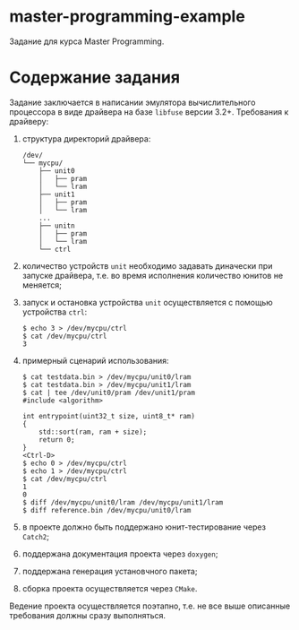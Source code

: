# master-programming-example

Задание для курса Master Programming.

# Содержание задания

Задание заключается в написании эмулятора вычислительного процессора в виде драйвера на базе `libfuse` версии 3.2+.
Требования к драйверу:

1. структура директорий драйвера:

    ```
    /dev/
    └── mycpu/
        ├── unit0
        │   ├── pram
        │   └── lram
        ├── unit1
        │   ├── pram
        │   └── lram
        ...
        ├── unitn
        │   ├── pram
        │   └── lram
        └── ctrl
    ```
1. количество устройств `unit` необходимо задавать диначески при запуске драйвера, т.е. во время
исполнения количество юнитов не меняется;
1. запуск и остановка устройства `unit` осуществляется с помощью устройства `ctrl`:

    ```
    $ echo 3 > /dev/mycpu/ctrl
    $ cat /dev/mycpu/ctrl
    3
    ```
1. примерный сценарий использования:

    ```
    $ cat testdata.bin > /dev/mycpu/unit0/lram
    $ cat testdata.bin > /dev/mycpu/unit1/lram
    $ cat | tee /dev/unit0/pram /dev/unit1/pram
    #include <algorithm>
    
    int entrypoint(uint32_t size, uint8_t* ram)
    {
        std::sort(ram, ram + size);
        return 0;
    }
    <Ctrl-D>
    $ echo 0 > /dev/mycpu/ctrl
    $ echo 1 > /dev/mycpu/ctrl
    $ cat /dev/mycpu/ctrl
    1
    0
    $ diff /dev/mycpu/unit0/lram /dev/mycpu/unit1/lram
    $ diff reference.bin /dev/mycpu/unit0/lram
    ```
1. в проекте должно быть поддержано юнит-тестирование через `Catch2`;
1. поддержана документация проекта через `doxygen`;
1. поддержана генерация установчного пакета;
1. сборка проекта осуществляется через `CMake`.

Ведение проекта осуществляется поэтапно, т.е. не все выше описанные требования должны сразу выполняться.
